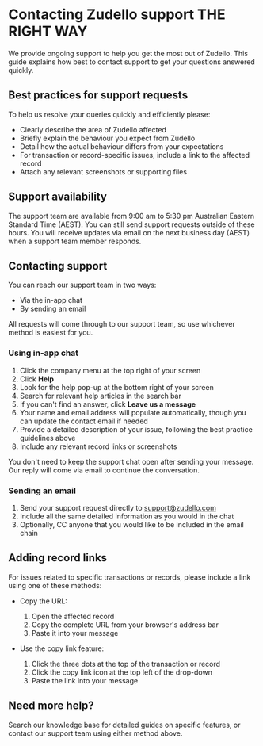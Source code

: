 # Contacting Zudello support THE RIGHT WAY

We provide ongoing support to help you get the most out of Zudello. This guide explains how best to contact support to get your questions answered quickly.

## Best practices for support requests

To help us resolve your queries quickly and efficiently please:

- Clearly describe the area of Zudello affected
- Briefly explain the behaviour you expect from Zudello
- Detail how the actual behaviour differs from your expectations
- For transaction or record-specific issues, include a link to the affected record
- Attach any relevant screenshots or supporting files
## Support availability 

The support team are available from 9:00 am to 5:30 pm Australian Eastern Standard Time (AEST). 
You can still send support requests outside of these hours. You will receive updates via email on the next business day (AEST) when a support team member responds.

## Contacting support

You can reach our support team in two ways:

- Via the in-app chat
- By sending an email

All requests will come through to our support team, so use whichever method is easiest for you.

### Using in-app chat

1. Click the company menu at the top right of your screen
2. Click **Help**
3. Look for the help pop-up at the bottom right of your screen
4. Search for relevant help articles in the search bar
5. If you can't find an answer, click **Leave us a message**
6. Your name and email address will populate automatically, though you can update the contact email if needed
7. Provide a detailed description of your issue, following the best practice guidelines above
8. Include any relevant record links or screenshots

You don't need to keep the support chat open after sending your message. Our reply will come via email to continue the conversation.

### Sending an email

1. Send your support request directly to support@zudello.com
2. Include all the same detailed information as you would in the chat
3. Optionally, CC anyone that you would like to be included in the email chain

## Adding record links

For issues related to specific transactions or records, please include a link using one of these methods:

- Copy the URL:
   1. Open the affected record
   2. Copy the complete URL from your browser's address bar
   3. Paste it into your message

- Use the copy link feature:
   1. Click the three dots at the top of the transaction or record
   2. Click the copy link icon at the top left of the drop-down
   3. Paste the link into your message

## Need more help?

Search our knowledge base for detailed guides on specific features, or contact our support team using either method above.